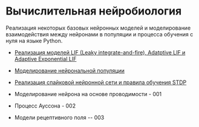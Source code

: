 # Вычислительная нейробиология
Реализация некоторых базовых нейронных моделей и моделирование взаимодействия между нейронами в популяции и процесса обучения с нуля на языке Python.

- [Реализация моделей LIF (Leaky integrate-and-fire), Adatptive LIF и Adaptive Exponential LIF](models/)
- [Моделирование нейрональной популяции](population/)
- [Реализация спайковой нейронной сети и правила обучения STDP](SNN/)

- Моделирование нейрона на основе проводимости - 001
- Процесс Ауссона - 002
- Модели рецептивного поля -- 003